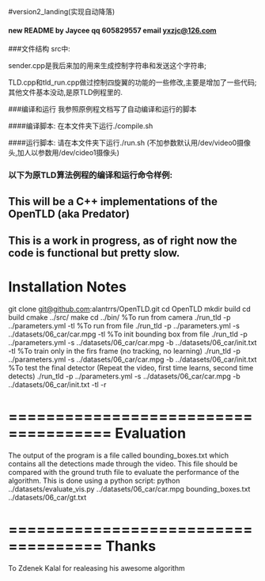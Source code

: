 #version2_landing(实现自动降落)
#### new README by Jaycee qq 605829557 email yxzjc@126.com

###文件结构
src中:

sender.cpp是我后来加的用来生成控制字符串和发送这个字符串;

TLD.cpp和tld_run.cpp做过控制四旋翼的功能的一些修改,主要是增加了一些代码;
其他文件基本没动,是原TLD例程里的.

###编译和运行
我参照原例程文档写了自动编译和运行的脚本

####编译脚本:
在本文件夹下运行./compile.sh

####运行脚本:
请在本文件夹下运行./run.sh
(不加参数默认用/dev/video0摄像头,加人以参数用/dev/cideo1摄像头)


### 以下为原TLD算法例程的编译和运行命令样例:
This will be a C++ implementations of the OpenTLD (aka Predator)
----------------------------------------------------------------------------
This is a work in progress, as of right now the code is functional but pretty slow.
----------------------------------------------------------------------------
Installation Notes
=====================================

git clone git@github.com:alantrrs/OpenTLD.git
cd OpenTLD
mkdir build
cd build
cmake ../src/
make
cd ../bin/
%To run from camera
./run_tld -p ../parameters.yml -tl
%To run from file
./run_tld -p ../parameters.yml -s ../datasets/06_car/car.mpg -tl
%To init bounding box from file
./run_tld -p ../parameters.yml -s ../datasets/06_car/car.mpg -b ../datasets/06_car/init.txt -tl
%To train only in the firs frame (no tracking, no learning)
./run_tld -p ../parameters.yml -s ../datasets/06_car/car.mpg -b ../datasets/06_car/init.txt 
%To test the final detector (Repeat the video, first time learns, second time detects)
./run_tld -p ../parameters.yml -s ../datasets/06_car/car.mpg -b ../datasets/06_car/init.txt -tl -r

=====================================
Evaluation
=====================================

The output of the program is a file called bounding_boxes.txt which contains all the detections made through the video. This file should be compared with the ground truth file to evaluate the performance of the algorithm. This is done using a python script:
python ../datasets/evaluate_vis.py ../datasets/06_car/car.mpg bounding_boxes.txt ../datasets/06_car/gt.txt

====================================
Thanks
====================================

To Zdenek Kalal for realeasing his awesome algorithm

